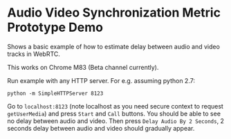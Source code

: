 # Audio Video Synchronization Metric Prototype Demo
Shows a basic example of how to estimate delay between audio and video tracks
in WebRTC.

This works on Chrome M83 (Beta channel currently).

Run example with any HTTP server. For e.g. assuming python 2.7:
```
python -m SimpleHTTPServer 8123
```

Go to `localhost:8123` (note localhost as you need secure context to request
`getUserMedia`) and press `Start` and `Call` buttons. You should be able to see
no delay between audio and video. Then press `Delay Audio By 2 Seconds`, 2
seconds delay between audio and video should gradually appear.



